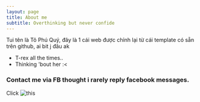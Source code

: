 ```yaml
---
layout: page
title: About me
subtitle: Overthinking but never confide
---
```

Tui tên là Tô Phú Quý, đây là 1 cái web được chỉnh lại từ cái template có sẵn trên github, ai bit j đâu ak 

- T-rex all the times..
- Thinking 'bout her :<


### Contact me via FB thought i rarely reply facebook messages. 

Click ![**this**](facebook.com/tophuquy.999)




